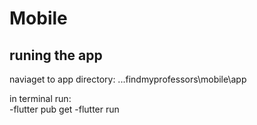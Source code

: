 # Mobile

## runing the app
naviaget to app directory:  ...findmyprofessors\mobile\app

in terminal run:  
    -flutter pub get
    -flutter run

